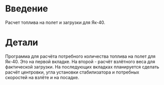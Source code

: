# Введение #

Расчет топлива на полет и загрузки для Як-40.


# Детали #

Программа для расчёта потребного количества топлива на полет для
Як-40. Это на первой вкладке. На второй - расчёт взлётного веса для
фактической загрузки. На последующих вкладках планируется сделать расчёт
центровки, угла установки стабилизатора и потребных скоростей на взлёте и на посадке.